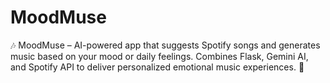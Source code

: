 # MoodMuse
🎶 MoodMuse – AI-powered app that suggests Spotify songs and generates music based on your mood or daily feelings. Combines Flask, Gemini AI, and Spotify API to deliver personalized emotional music experiences. 🌟
